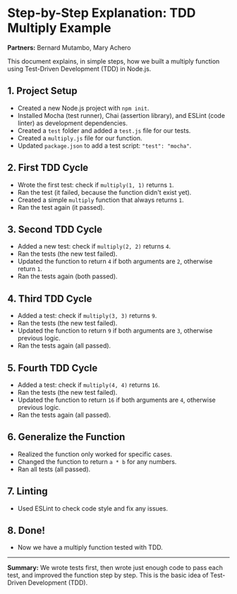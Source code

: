 # Step-by-Step Explanation: TDD Multiply Example

**Partners:** Bernard Mutambo, Mary Achero

This document explains, in simple steps, how we built a multiply function using Test-Driven Development (TDD) in Node.js.

## 1. Project Setup

- Created a new Node.js project with `npm init`.
- Installed Mocha (test runner), Chai (assertion library), and ESLint (code linter) as development dependencies.
- Created a `test` folder and added a `test.js` file for our tests.
- Created a `multiply.js` file for our function.
- Updated `package.json` to add a test script: `"test": "mocha"`.

## 2. First TDD Cycle

- Wrote the first test: check if `multiply(1, 1)` returns `1`.
- Ran the test (it failed, because the function didn't exist yet).
- Created a simple `multiply` function that always returns `1`.
- Ran the test again (it passed).

## 3. Second TDD Cycle

- Added a new test: check if `multiply(2, 2)` returns `4`.
- Ran the tests (the new test failed).
- Updated the function to return `4` if both arguments are `2`, otherwise return `1`.
- Ran the tests again (both passed).

## 4. Third TDD Cycle

- Added a test: check if `multiply(3, 3)` returns `9`.
- Ran the tests (the new test failed).
- Updated the function to return `9` if both arguments are `3`, otherwise previous logic.
- Ran the tests again (all passed).

## 5. Fourth TDD Cycle

- Added a test: check if `multiply(4, 4)` returns `16`.
- Ran the tests (the new test failed).
- Updated the function to return `16` if both arguments are `4`, otherwise previous logic.
- Ran the tests again (all passed).

## 6. Generalize the Function

- Realized the function only worked for specific cases.
- Changed the function to return `a * b` for any numbers.
- Ran all tests (all passed).

## 7. Linting

- Used ESLint to check code style and fix any issues.

## 8. Done!

- Now we have a multiply function tested with TDD.

---

**Summary:**
We wrote tests first, then wrote just enough code to pass each test, and improved the function step by step. This is the basic idea of Test-Driven Development (TDD).
